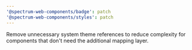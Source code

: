 ```yaml
---
'@spectrum-web-components/badge': patch
'@spectrum-web-components/styles': patch
---
```


Remove unnecessary system theme references to reduce complexity for components that don't need the additional mapping layer.
